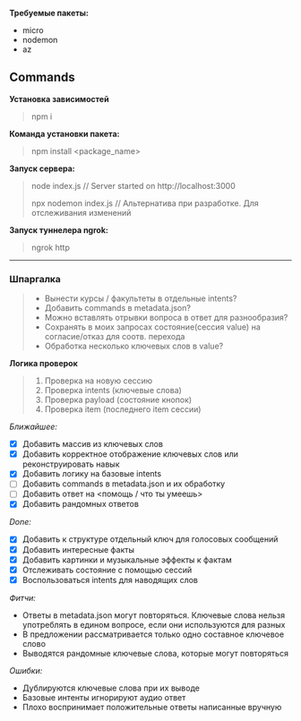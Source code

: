 **Требуемые пакеты:**
- micro
- nodemon
- az

## Commands

**Установка зависимостей**
> npm i

**Команда установки пакета:**
> npm install <package_name>


**Запуск сервера:**
> node index.js			// Server started on http://localhost:3000
>
> npx nodemon index.js	// Альтернатива при разработке. Для отслеживания изменений

**Запуск туннелера ngrok:**
> ngrok http <port>

***

### Шпаргалка

> - Вынести курсы / факультеты в отдельные intents?
> - Добавить commands в metadata.json?
> - Можно вставлять отрывки вопроса в ответ для разнообразия?
> - Сохранять в моих запросах состояние(сессия value) на согласие/отказ для соотв. перехода
> - Обработка несколько ключевых слов в value?

**Логика проверок**
> 1. Проверка на новую сессию
> 2. Проверка intents (ключевые слова)
> 3. Проверка payload (состояние кнопок)
> 4. Проверка item (последнего item сессии)

*Ближайшее:*
- [X] Добавить массив из ключевых слов 
- [X] Добавить корректное отображение ключевых слов или реконструировать навык
- [X] Добавить логику на базовые intents
- [ ] Добавить commands в metadata.json и их обработку
- [ ] Добавить ответ на <помощь / что ты умеешь>
- [X] Добавить рандомных ответов

*Done:*
- [X] Добавить к структуре отдельный ключ для голосовых сообщений
- [X] Добавить интересные факты
- [X] Добавить картинки и музыкальные эффекты к фактам
- [X] Отслеживать состояние с помощью сессий
- [X] Воспользоваться intents для наводящих слов

*Фитчи:*
- Ответы в metadata.json могут повторяться. Ключевые слова нельзя употреблять в едином вопросе,
если они используются для разных
- В предложении рассматривается только одно составное ключевое слово
- Выводятся рандомные ключевые слова, которые могут повторяться


*Ошибки:*
- Дублируются ключевые слова при их выводе
- Базовые интенты игнорируют аудио ответ
- Плохо воспринимает положительные ответы написанные вручную
